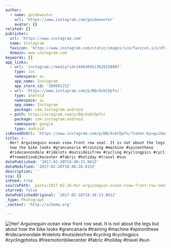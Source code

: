 ```yaml
---
author:
  - name: guidewouter
    url: 'https://www.instagram.com/guidewouter'
    avatar: {}
related: []
publisher:
  url: 'https://www.instagram.com'
  name: Instagram
  favicon: 'https://www.instagram.com/static/images/ico/favicon.ico/dfa85bb1fd63.ico'
  domain: www.instagram.com
keywords: []
app_links:
  - url: 'instagram://media?id=1449304513626150887'
    type: ios
    namespace: ai
    app_name: Instagram
    app_store_id: '389801252'
  - url: 'https://www.instagram.com/p/BQc9sbCDpfn/'
    type: android
    namespace: ai
    app_name: Instagram
    package: com.instagram.android
  - path: https/instagram.com/p/BQc9sbCDpfn/
    package: com.instagram.android
    namespace: google
    type: android
isBasedOnUrl: 'https://www.instagram.com/p/BQc9sbCDpfn/?taken-by=guidewouter'
title: >-
  Her! Arguineguin ocean view front row seat. It is not about the legs but about
  how the bike looks #grancanaria #training #machine #spinonthese
  #ridecannondale #ridelots #outsideisfree #cycling #cyclingpics #cyclingphotos
  #freemotionbikecenter #fabric #holiday #travel #sun
datePublished: '2017-02-20T18:40:31.961Z'
dateModified: '2017-02-20T18:40:26.815Z'
description: ''
via: {}
inFeed: true
sourcePath: _posts/2017-02-16-her-arguineguin-ocean-view-front-row-seat-it-is-not-about.md
starred: false
datePublishedOriginal: '2017-02-16T18:38:13.061Z'
_type: Photograph
_context: 'http://schema.org'

---
```

![Her! Arguineguin ocean view front row seat. It is not about the legs but about how the bike looks #grancanaria #training #machine #spinonthese #ridecannondale #ridelots #outsideisfree #cycling #cyclingpics #cyclingphotos #freemotionbikecenter #fabric #holiday #travel #sun](https://scontent.cdninstagram.com/t51.2885-15/sh0.08/e35/p640x640/16464402_1797222383864597_5583809616283697152_n.jpg)